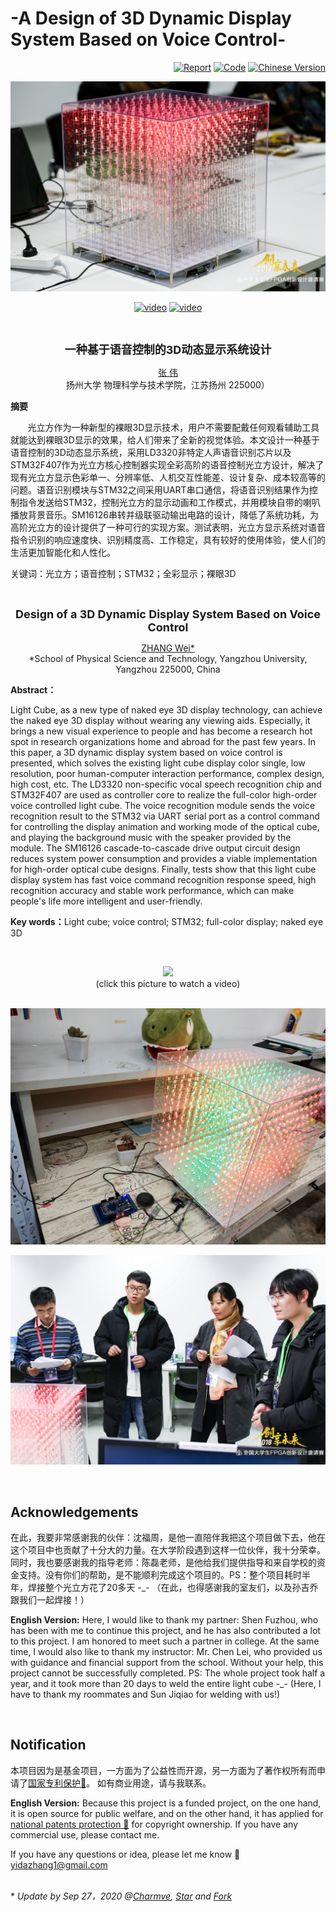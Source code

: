 # -A Design of 3D Dynamic Display System Based on Voice Control-

<p align="right">
  <a href="https://github.com/Charmve/Design-of-a-3D-Dynamic-Display-System-Based-on-Voice-Control/blob/master/02_Design%20Report/%E3%80%8A%E5%9F%BA%E4%BA%8EFPGA%E7%9A%84%E6%99%BA%E8%83%BD%E8%AF%AD%E9%9F%B33D%E5%8A%A8%E6%80%81%E6%98%BE%E7%A4%BA%E7%B3%BB%E7%BB%9F%C2%B7%E8%AE%BE%E8%AE%A1%E6%8A%A5%E5%91%8A%E3%80%8B.pdf" target="_blank"><img src="https://img.shields.io/badge/-Report-blue" alt="Report"></a>
  <a href="https://github.com/Charmve/Design-of-a-3D-Dynamic-Display-System-Based-on-Voice-Control/tree/master/01_LightCube-Projects/01_LightCube" target="_blank"><img src="https://img.shields.io/badge/-Code-green" alt="Code"></a>
  <a href="https://github.com/Charmve/Design-of-a-3D-Dynamic-Display-System-Based-on-Voice-Control/tree/master/06_Licences" target="_blank"><img src="https://img.shields.io/badge/-Licence-red" alt="Chinese Version"></a>
</p>

![PNG](./03_Pictures/CompetitionScene/mmexport1544341557630.jpeg) 

<p align="center"><a href="https://www.youtube.com/watch?v=-jAfvdNz-kE" target="_blank"><img src="https://img.shields.io/badge/Video-YouTube-green" alt="video"></a>  <a href="https://www.bilibili.com/video/BV1cJ411C7NR" target="_blank"><img src="https://img.shields.io/badge/Video-B站-red" alt="video"></a></p>

<br>
<p align="center"><font size="4"><strong>一种基于语音控制的3D动态显示系统设计</strong></font></p>
<p align="center"><a href="https://charmve.github.io/" target="_blank">张 伟</a><br>
扬州大学 物理科学与技术学院，江苏扬州 225000）</p>

<p><b>摘要</b></p>
<p>&nbsp &nbsp &nbsp &nbsp光立方作为一种新型的裸眼3D显示技术，用户不需要配戴任何观看辅助工具就能达到裸眼3D显示的效果，给人们带来了全新的视觉体验。本文设计一种基于语音控制的3D动态显示系统，采用LD3320非特定人声语音识别芯片以及STM32F407作为光立方核心控制器实现全彩高阶的语音控制光立方设计，解决了现有光立方显示色彩单一、分辨率低、人机交互性能差、设计复杂、成本较高等的问题。语音识别模块与STM32之间采用UART串口通信，将语音识别结果作为控制指令发送给STM32，控制光立方的显示动画和工作模式，并用模块自带的喇叭播放背景音乐。SM16126串转并级联驱动输出电路的设计，降低了系统功耗，为高阶光立方的设计提供了一种可行的实现方案。测试表明，光立方显示系统对语音指令识别的响应速度快、识别精度高、工作稳定，具有较好的使用体验，使人们的生活更加智能化和人性化。</p>

<p>关键词：光立方；语音控制；STM32；全彩显示；裸眼3D</p>

<br>
<p align="center"><font size="4"><strong>Design of a 3D Dynamic Display System Based on Voice Control</strong></font></p>
<p align="center"><a href="https://charmve.github.io/" target="_blank">ZHANG Wei*</a> <br>
*School of Physical Science and Technology, Yangzhou University, Yangzhou 225000, China </p>

<p><strong>Abstract：</strong></p> 
<p>Light Cube, as a new type of naked eye 3D display technology, can achieve the naked eye 3D display without wearing any viewing aids. Especially, it brings a new visual experience to people and has become a research hot spot in research organizations home and abroad for the past few years. In this paper, a 3D dynamic display system based on voice control is presented, which solves the existing light cube display color single, low resolution, poor human-computer interaction performance, complex design, high cost, etc. The LD3320 non-specific vocal speech recognition chip and STM32F407 are used as controller core to realize the full-color high-order voice controlled light cube. The voice recognition module sends the voice recognition result to the STM32 via UART serial port as a control command for controlling the display animation and working mode of the optical cube, and playing the background music with the speaker provided by the module. The SM16126 cascade-to-cascade drive output circuit design reduces system power consumption and provides a viable implementation for high-order optical cube designs. Finally, tests show that this light cube display system has fast voice command recognition response speed, high recognition accuracy and stable work performance, which can make people's life more intelligent and user-friendly.</p>

<p><strong>Key words：</strong>Light cube; voice control; STM32; full-color display; naked eye 3D</p>

<br>

<p align="center"><a href="https://www.youtube.com/watch?v=-jAfvdNz-kE" target="_blank"><img src="https://img-blog.csdnimg.cn/20200706154355286.png"></a>
<br>(click this picture to watch a video)</p>

<br>![PNG](./03_Pictures/LightCubePictures/Light-Cube_completed.jpg)

![PNG](./03_Pictures/CompetitionScene/mmexport1544416914509.jpeg) 

<br>

## Acknowledgements

<p>在此，我要非常感谢我的伙伴：沈福周，是他一直陪伴我把这个项目做下去，他在这个项目中也贡献了十分大的力量。在大学阶段遇到这样一位伙伴，我十分荣幸。同时，我也要感谢我的指导老师：陈磊老师，是他给我们提供指导和来自学校的资金支持。没有你们的帮助，是不能顺利完成这个项目的。PS：整个项目耗时半年，焊接整个光立方花了20多天 -_- （在此，也得感谢我的室友们，以及孙吉乔跟我们一起焊接！）</p>

<p><b>English Version:</b> Here, I would like to thank my partner: Shen Fuzhou, who has been with me to continue this project, and he has also contributed a lot to this project. I am honored to meet such a partner in college. At the same time, I would also like to thank my instructor: Mr. Chen Lei, who provided us with guidance and financial support from the school. Without your help, this project cannot be successfully completed. PS: The whole project took half a year, and it took more than 20 days to weld the entire light cube -_- (Here, I have to thank my roommates and Sun Jiqiao for welding with us!)</p>
<br>

## Notification

<p>本项目因为是基金项目，一方面为了公益性而开源，另一方面为了著作权所有而申请了<a href="https://github.com/Charmve/Design-of-a-3D-Dynamic-Display-System-Based-on-Voice-Control/tree/master/06_Licences" target="_blank">国家专利保护📑</a>。 如有商业用途，请与我联系。</p>

<p><b>English Version:</b> Because this project is a funded project, on the one hand, it is open source for public welfare, and on the other hand, it has applied for <a href="https://github.com/Charmve/Design-of-a-3D-Dynamic-Display-System-Based-on-Voice-Control/tree/master/06_Licences" target="_blank">national patents protection 📑</a> for copyright ownership. If you have any commercial use, please contact me.</p>

If you have any questions or idea, please let me know :email: yidazhang1@gmail.com

<br>
* <i>Update by Sep 27，2020 @<a href="https://github.com/Charmve" target="_blank">Charmve</a>, 
    <a class="github-button"
        href="https://github.com/Charmve/Surface-Defect-Detection"
        data-icon="octicon-star" data-show-count="true"
        aria-label="Star Charmve/Surface-Defect-Detection on GitHub">Star</a> 
    and 
    <a class="github-button"
        href="https://github.com/Charmve/Surface-Defect-Detection/fork"
        data-icon="octicon-repo-forked" data-show-count="true"
        aria-label="Fork Charmve/Surface-Defect-Detection on GitHub">Fork</a>
</i>

